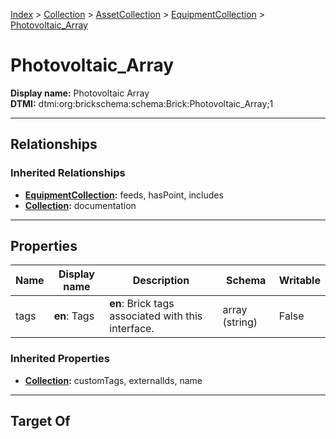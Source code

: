 [Index](../../../Index.md) > [Collection](../../Collection.md) > [AssetCollection](../AssetCollection.md) > [EquipmentCollection](EquipmentCollection.md) > [Photovoltaic_Array](#)
# Photovoltaic_Array

**Display name:** Photovoltaic Array<br />
**DTMI:** dtmi:org:brickschema:schema:Brick:Photovoltaic_Array;1

---

## Relationships

### Inherited Relationships
* **[EquipmentCollection](EquipmentCollection.md):** feeds, hasPoint, includes
* **[Collection](../../Collection.md):** documentation

---

## Properties

|Name|Display name|Description|Schema|Writable|
|-|-|-|-|-|
|tags|**en**: Tags|**en**: Brick tags associated with this interface.|array (string)|False|
### Inherited Properties
* **[Collection](../../Collection.md):** customTags, externalIds, name

---

## Target Of
